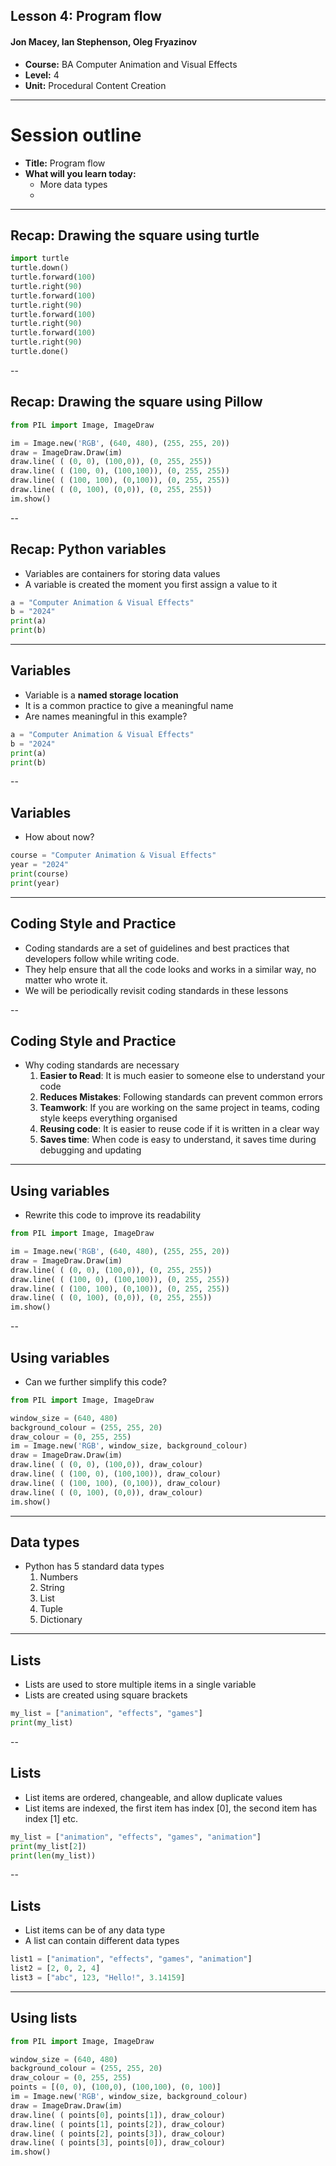 ## Lesson 4: Program flow 

#### Jon Macey, Ian Stephenson, Oleg Fryazinov 

- **Course:** BA Computer Animation and Visual Effects
- **Level:** 4 
- **Unit:** Procedural Content Creation

---

# Session outline

- **Title:** Program flow
- **What will you learn today:**
  - More data types
  - 

---

## Recap: Drawing the square using turtle

```python
import turtle 
turtle.down()
turtle.forward(100)
turtle.right(90)
turtle.forward(100)
turtle.right(90)
turtle.forward(100)
turtle.right(90)
turtle.forward(100)
turtle.right(90)
turtle.done()
```

--

## Recap: Drawing the square using Pillow

```python
from PIL import Image, ImageDraw

im = Image.new('RGB', (640, 480), (255, 255, 20))
draw = ImageDraw.Draw(im)
draw.line( ( (0, 0), (100,0)), (0, 255, 255))
draw.line( ( (100, 0), (100,100)), (0, 255, 255))
draw.line( ( (100, 100), (0,100)), (0, 255, 255))
draw.line( ( (0, 100), (0,0)), (0, 255, 255))
im.show()
```

--

## Recap: Python variables

- Variables are containers for storing data values
- A variable is created the moment you first assign a value to it
```python
a = "Computer Animation & Visual Effects"
b = "2024"
print(a)
print(b) 
```

---

## Variables

- Variable is a **named storage location**
- It is a common practice to give a meaningful name
- Are names meaningful in this example?

```python
a = "Computer Animation & Visual Effects"
b = "2024"
print(a)
print(b) 
```

--

## Variables

- How about now?

```python
course = "Computer Animation & Visual Effects"
year = "2024"
print(course)
print(year) 
```

---

## Coding Style and Practice

- Coding standards are a set of guidelines and best practices that developers follow while writing code.
- They help ensure that all the code looks and works in a similar way, no matter who wrote it. 
- We will be periodically revisit coding standards in these lessons

--

## Coding Style and Practice

- Why coding standards are necessary
  1. **Easier to Read**: It is much easier to someone else to understand your code
  2. **Reduces Mistakes**: Following standards can prevent common errors
  3. **Teamwork**: If you are working on the same project in teams, coding style keeps everything organised
  4. **Reusing code**: It is easier to reuse code if it is written in a clear way
  5. **Saves time**: When code is easy to understand, it saves time during debugging and updating
  
---

##  Using variables

- Rewrite this code to improve its readability
```python
from PIL import Image, ImageDraw

im = Image.new('RGB', (640, 480), (255, 255, 20))
draw = ImageDraw.Draw(im)
draw.line( ( (0, 0), (100,0)), (0, 255, 255))
draw.line( ( (100, 0), (100,100)), (0, 255, 255))
draw.line( ( (100, 100), (0,100)), (0, 255, 255))
draw.line( ( (0, 100), (0,0)), (0, 255, 255))
im.show()
```

--

## Using variables

- Can we further simplify this code?<!-- .element: class="fragment" -->
```python
from PIL import Image, ImageDraw

window_size = (640, 480)
background_colour = (255, 255, 20)
draw_colour = (0, 255, 255)
im = Image.new('RGB', window_size, background_colour)
draw = ImageDraw.Draw(im)
draw.line( ( (0, 0), (100,0)), draw_colour)
draw.line( ( (100, 0), (100,100)), draw_colour)
draw.line( ( (100, 100), (0,100)), draw_colour)
draw.line( ( (0, 100), (0,0)), draw_colour)
im.show()
```

---

## Data types

- Python has 5 standard data types
  1. Numbers <!-- .element: class="fragment highlight-red" -->
  2. String <!-- .element: class="fragment highlight-red" -->
  3. List
  4. Tuple
  5. Dictionary
  
---

## Lists

- Lists are used to store multiple items in a single variable
- Lists are created using square brackets
```python
my_list = ["animation", "effects", "games"]
print(my_list)
```

--

## Lists

- List items are ordered, changeable, and allow duplicate values
- List items are indexed, the first item has index [0], the second item has index [1] etc.
```python
my_list = ["animation", "effects", "games", "animation"]
print(my_list[2])
print(len(my_list))
```

--

## Lists

- List items can be of any data type
- A list can contain different data types
```python
list1 = ["animation", "effects", "games", "animation"]
list2 = [2, 0, 2, 4]
list3 = ["abc", 123, "Hello!", 3.14159]
```

---

## Using lists

```python
from PIL import Image, ImageDraw

window_size = (640, 480)
background_colour = (255, 255, 20)
draw_colour = (0, 255, 255)
points = [(0, 0), (100,0), (100,100), (0, 100)]
im = Image.new('RGB', window_size, background_colour)
draw = ImageDraw.Draw(im)
draw.line( ( points[0], points[1]), draw_colour)
draw.line( ( points[1], points[2]), draw_colour)
draw.line( ( points[2], points[3]), draw_colour)
draw.line( ( points[3], points[0]), draw_colour)
im.show()
```
